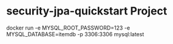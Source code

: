 # security-jpa-quickstart Project
docker run -e MYSQL_ROOT_PASSWORD=123 -e MYSQL_DATABASE=itemdb -p 3306:3306 mysql:latest